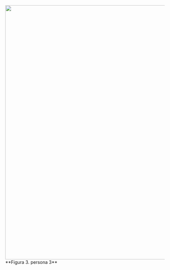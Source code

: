 
<div align-"center">
<img src="https://github.com/user-attachments/assets/dcb102f2-0a62-4030-9a9b-cc4e70237c21" width="800px"/>
</div>
**Figura 3. persona 3**
